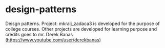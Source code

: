 # design-patterns

Deisgn patterns. Project: mkralj_zadaca3 is developed for the purpose of college courses. Other projects are developed for learning purpose and credits goes to mr. Derek Banas (https://www.youtube.com/user/derekbanas)
